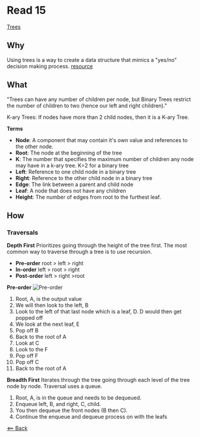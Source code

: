 # Read 15
[Trees](https://codefellows.github.io/common_curriculum/data_structures_and_algorithms/Code_401/class-15/resources/Trees.html)

## Why
Using trees is a way to create a data structure that mimics a "yes/no" decision making process. [resource](https://www.i-programmer.info/babbages-bag/477-trees.html#:~:text=Binary%20trees&text=The%20importance%20of%20a%20binary,%2Fno%22%20decision%20making%20process.&text=Of%20course%20if%20the%20loop,only%20obscures%20the%20basic%20principles.)

## What

"Trees can have any number of children per node, but Binary Trees restrict the number of children to two (hence our left and right children)."

K-ary Trees: If nodes have more than 2 child nodes, then it is a K-ary Tree.

**Terms**
- **Node**: A component that may contain it's own value and references to the other node.
- **Root**: The node at the beginning of the tree
- **K**: The number that specifies the maximum number of children any node may have in a k-ary tree. K=2 for a binary tree
- **Left**: Reference to one child node in a binary tree
- **Right**: Reference to the other child node in a binary tree
- **Edge**: The link between a parent and child node
- **Leaf**: A node that does not have any children
- **Height**: The number of edges from root to the furthest leaf.

## How

### Traversals
**Depth First** Prioritizes going through the height of the tree first. The most common way to traverse through a tree is to use recursion.
  - **Pre-order** root > left > right
  - **In-order** left > root > right
  - **Post-order** left > right >root

**Pre-order**
![Pre-order](https://codefellows.github.io/common_curriculum/data_structures_and_algorithms/Code_401/class-15/resources/images/DepthTraversal11.PNG)
1. Root, A, is the output value
2. We will then look to the left, B
3. Look to the left of that last node which is a leaf, D. D would then get popped off
4. We look at the next leaf, E
5. Pop off B
6. Back to the root of A
7. Look at C
8. Look to the F
9. Pop off F
10. Pop off C
11. Back to the root of A

**Breadth First** Iterates through the tree going through each level of the tree node by node. Traversal uses a queue.
1. Root, A, is in the queue and needs to be dequeued.
2. Enqueue left, B, and right, C, child.
3. You then dequeue the front nodes (B then C).
4. Continue the enqueue and dequeue process on with the leafs

[<== Back](https://simoneodegard.github.io/reading-notes/)